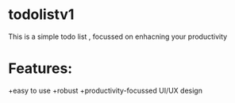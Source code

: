 # todolistv1
This is a simple todo list , focussed on enhacning your productivity
# Features:
+easy to use
+robust
+productivity-focussed UI/UX design 
